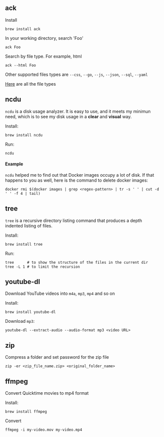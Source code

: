 ## ack

Install

```
brew install ack
```

In your working directory, search 'Foo'

```
ack Foo
```

Search by file type. For example, html

```
ack --html Foo
```

Other supported files types are `--css`, `--go`, `--js`, `--json`, `--sql`, `--yaml`

[Here](https://kapeli.com/cheat_sheets/Ack.docset/Contents/Resources/Documents/index) are all the file types

## ncdu

`ncdu` is a disk usage analyzer. It is easy to use, and it meets my minimun need, which is to see my disk usage in a **clear** and **visual** way.

Install:

```
brew install ncdu
```

Run:

```
ncdu
```

#### Example

`ncdu` helped me to find out that Docker images occupy a lot of disk. If that happens to you as well, here is the command to delete docker images:

```
docker rmi $(docker images | grep <regex-pattern> | tr -s ' ' | cut -d ' ' -f 4 | tail)
```

## tree

`tree` is a recursive directory listing command that produces a depth indented listing of files.

Install:

```
brew install tree
```

Run:

```
tree      # to show the structure of the files in the current dir
tree -L 1 # to limit the recursion
```

## youtube-dl

Download YouTube videos into `m4a`, `mp3`, `mp4` and so on

Install:

```
brew install youtube-dl
```

Download `mp3`:

```
youtube-dl --extract-audio --audio-format mp3 <video URL>
```

## zip

Compress a folder and set password for the zip file

```
zip -er <zip_file_name.zip> <original_folder_name>
```

## ffmpeg

Convert Quicktime movies to mp4 format

Install:

```
brew install ffmpeg
```

Convert

```
ffmpeg -i my-video.mov my-video.mp4
```
